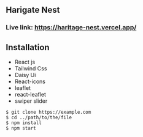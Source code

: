  ## Harigate Nest

### Live link: https://haritage-nest.vercel.app/

## Installation

 * React js
 * Tailwind Css
 * Daisy Ui
 * React-icons
 * leaflet
 * react-leaflet
 * swiper slider

```
$ git clone https://example.com
$ cd ../path/to/the/file
$ npm install
$ npm start
```